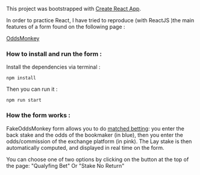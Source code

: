 This project was bootstrapped with [Create React App](https://github.com/facebookincubator/create-react-app).

In order to practice React, I have tried to reproduce (with ReactJS )the main features 
of a form found on the following page  : 

[OddsMonkey](https://www.oddsmonkey.com/Tools/Calculator.aspx)



### How to install and run the form : 

Install the dependencies via terminal : 

```
npm install 
```

Then you can run it : 

```
npm run start 
```


### How the form works : 

FakeOddsMonkey form allows you to do [matched betting](https://en.wikipedia.org/wiki/Matched_betting): you enter 
the back stake and the odds of the bookmaker (in blue), then 
you enter the odds/commission of the 
exchange platform (in pink). The Lay stake is then automatically
 computed, and displayed in real time on the form. 

You can choose one of two options by clicking on the button at the top of the page:
"Qualyfing Bet" Or "Stake No Return"

